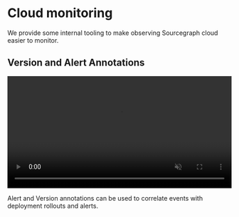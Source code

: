 # Cloud monitoring

We provide some internal tooling to make observing Sourcegraph cloud easier to 
monitor.

## Version and Alert Annotations

<video  width="1760" height="1060" autoplay loop muted playsinline style="width: 100%; height: auto; max-width: 50rem">
  <source src="https://sourcegraphstatic.com/VersionAndAlertAnnotations.webm" type="video/webm">
  
  <p>Version and Alert Annotations</p>
</video>

Alert and Version annotations can be used to correlate events with deployment
rollouts and alerts.
